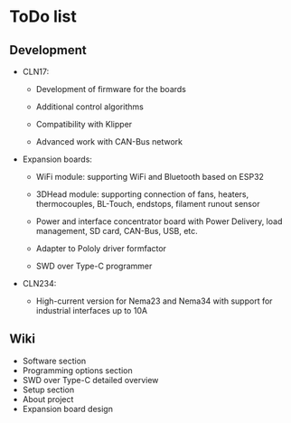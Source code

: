 # ToDo list

## Development

- CLN17:

	- Development of firmware for the boards

	- Additional control algorithms

	- Compatibility with Klipper

	- Advanced work with CAN-Bus network

- Expansion boards:

  - WiFi module: supporting WiFi and Bluetooth based on ESP32

  - 3DHead module: supporting connection of fans, heaters, thermocouples, BL-Touch, endstops, filament runout sensor

  - Power and interface concentrator board with Power Delivery, load management, SD card, CAN-Bus, USB, etc.

  - Adapter to Pololy driver formfactor

  - SWD over Type-C programmer 

- CLN234:
	- High-current version for Nema23 and Nema34 with support for industrial interfaces up to 10A


## Wiki

- Software section
- Programming options section
- SWD over Type-C detailed overview
- Setup section
- About project
- Expansion board design
